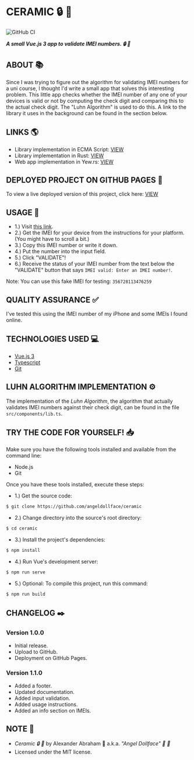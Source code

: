 # CERAMIC :lock: :rocket:

![GitHub CI](https://github.com/angeldollface/ceramic/actions/workflows/vue.yml/badge.svg)

***A small Vue.js 3 app to validate IMEI numbers. :lock: :rocket:***

## ABOUT :books:

Since I was trying to figure out the algorithm for validating IMEI numbers for a uni course, I thought I'd write a small app that solves this interesting problem. This little app checks whether the IMEI number of any one of your devices is valid or not by computing the check digit and comparing this to the actual check digit. The "Luhn Algorithm" is used to do this. A link to the library it uses in the background can be found in the section below.

## LINKS :earth_americas:

- Library implementation in ECMA Script: [VIEW](https://github.com/angeldollface/luhny)
- Library implementation in Rust: [VIEW](https://github.com/angeldollface/luhny.rs)
- Web app implementation in Yew.rs: [VIEW](https://github.com/angeldollface/ceramic.rs)

## DEPLOYED PROJECT ON GITHUB PAGES :rocket:

To view a live deployed version of this project, click here: [VIEW](https://angeldollface.art/ceramic)

## USAGE :hammer:

- 1.) Visit [this link](https://angeldollface.art/ceramic).
- 2.) Get the IMEI for your device from the instructions for your platform. (You might have to scroll a bit.)
- 3.) Copy this IMEI number or write it down.
- 4.) Put the number into the input field.
- 5.) Click "VALIDATE"!
- 6.) Receive the status of your IMEI number from the text below the "VALIDATE" button that says `IMEI valid: Enter an IMEI number!`.

Note: You can use this fake IMEI for testing: `356728113476259`

## QUALITY ASSURANCE :white_check_mark:

I've tested this using the IMEI number of my iPhone and some IMEIs I found online.

## TECHNOLOGIES USED :computer:

- [Vue.js 3](https://vuejs.org)
- [Typescript](https://typescriptlang.org)
- [Git](https://git-scm.org)

## LUHN ALGORITHM IMPLEMENTATION :gear:

The implementation of the *Luhn Algorithm*, the algorithm that actually validates IMEI numbers against their check digit, can be found in the file `src/components/lib.ts`.

## TRY THE CODE FOR YOURSELF! :inbox_tray:

Make sure you have the following tools installed and available from the command line:

- Node.js
- Git

Once you have these tools installed, execute these steps:

- 1.) Get the source code:

```bash
$ git clone https://github.com/angeldollface/ceramic
```

- 2.) Change directory into the source's root directory:

```bash
$ cd ceramic
```

- 3.) Install the project's dependencies:

```bash
$ npm install
```

- 4.) Run Vue's development server:

```bash
$ npm run serve
```

- 5.) Optional: To compile this project, run this command:

```bash
$ npm run build
```


## CHANGELOG :black_nib:

### Version 1.0.0

- Initial release.
- Upload to GitHub.
- Deployment on GitHub Pages.

### Version 1.1.0

- Added a footer.
- Updated documentation.
- Added input validation.
- Added usage instructions.
- Added an info section on IMEIs.

## NOTE :scroll:

- *Ceramic :lock: :rocket:* by Alexander Abraham :black_heart: a.k.a. *"Angel Dollface" :dolls: :ribbon:*
- Licensed under the MIT license.
